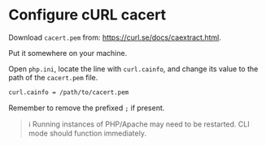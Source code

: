 [
  id: php-configure-cacert
  tags:
    - php.ini
  locations:
]: #

# Configure cURL cacert

Download ``cacert.pem`` from: https://curl.se/docs/caextract.html.

Put it somewhere on your machine.

Open ``php.ini``, locate the line with ``curl.cainfo``, and change its value to the path of the ``cacert.pem`` file.

````bash
curl.cainfo = /path/to/cacert.pem
````

Remember to remove the prefixed ``;`` if present.

> ℹ️ Running instances of PHP/Apache may need to be restarted. CLI mode should function immediately.
